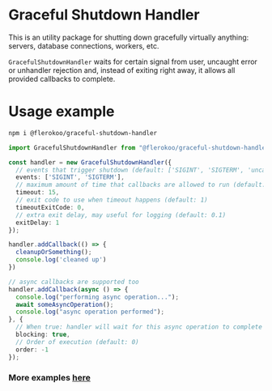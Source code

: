 # Graceful Shutdown Handler
This is an utility package for shutting down gracefully virtually anything: servers, database connections, workers, etc.

`GracefulShutdownHandler` waits for certain signal from user, uncaught error or unhandler rejection and, instead of exiting right away, it allows all provided callbacks to complete. 




# Usage example
```sh
npm i @flerokoo/graceful-shutdown-handler
```

```ts
import GracefulShutdownHandler from "@flerokoo/graceful-shutdown-handler";

const handler = new GracefulShutdownHandler({
  // events that trigger shutdown (default: ['SIGINT', 'SIGTERM', 'uncaughtException', 'unhandledRejection'])
  events: ['SIGINT', 'SIGTERM'], 
  // maximum amount of time that callbacks are allowed to run (default: 30)
  timeout: 15, 
  // exit code to use when timeout happens (default: 1)
  timeoutExitCode: 0, 
  // extra exit delay, may useful for logging (default: 0.1)
  exitDelay: 1
});

handler.addCallback(() => {
  cleanupOrSomething();
  console.log('cleaned up')
})

// async callbacks are supported too
handler.addCallback(async () => {
  console.log("performing async operation...");
  await someAsyncOperation();
  console.log("async operation performed");
}, {
  // When true: handler will wait for this async operation to complete before starting next one (default: false)
  blocking: true,
  // Order of execution (default: 0)
  order: -1 
});

```

### More examples [here](examples/)